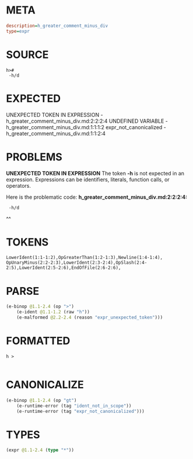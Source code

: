 # META
~~~ini
description=h_greater_comment_minus_div
type=expr
~~~
# SOURCE
~~~roc
h>#
 -h/d
~~~
# EXPECTED
UNEXPECTED TOKEN IN EXPRESSION - h_greater_comment_minus_div.md:2:2:2:4
UNDEFINED VARIABLE - h_greater_comment_minus_div.md:1:1:1:2
expr_not_canonicalized - h_greater_comment_minus_div.md:1:1:2:4
# PROBLEMS
**UNEXPECTED TOKEN IN EXPRESSION**
The token **-h** is not expected in an expression.
Expressions can be identifiers, literals, function calls, or operators.

Here is the problematic code:
**h_greater_comment_minus_div.md:2:2:2:4:**
```roc
 -h/d
```
 ^^


# TOKENS
~~~zig
LowerIdent(1:1-1:2),OpGreaterThan(1:2-1:3),Newline(1:4-1:4),
OpUnaryMinus(2:2-2:3),LowerIdent(2:3-2:4),OpSlash(2:4-2:5),LowerIdent(2:5-2:6),EndOfFile(2:6-2:6),
~~~
# PARSE
~~~clojure
(e-binop @1.1-2.4 (op ">")
	(e-ident @1.1-1.2 (raw "h"))
	(e-malformed @2.2-2.4 (reason "expr_unexpected_token")))
~~~
# FORMATTED
~~~roc
h >
	
~~~
# CANONICALIZE
~~~clojure
(e-binop @1.1-2.4 (op "gt")
	(e-runtime-error (tag "ident_not_in_scope"))
	(e-runtime-error (tag "expr_not_canonicalized")))
~~~
# TYPES
~~~clojure
(expr @1.1-2.4 (type "*"))
~~~
